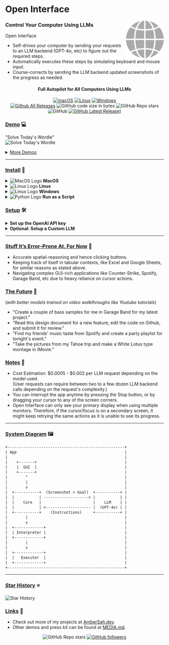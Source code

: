 # Open Interface

<picture>
	<img src="assets/icon.png" align="right" alt="Open Interface Logo" width="120" height="120">
</picture>

### Control Your Computer Using LLMs

Open Interface
- Self-drives your computer by sending your requests to an LLM backend (GPT-4o, etc) to figure out the required steps.
- Automatically executes these steps by simulating keyboard and mouse input.
- Course-corrects by sending the LLM backend updated screenshots of the progress as needed.


<div align="center">
<h4>Full Autopilot for All Computers Using LLMs</h4>

  [![macOS](https://img.shields.io/badge/mac%20os-000000?style=for-the-badge&logo=apple&logoColor=white)](https://github.com/AmberSahdev/Open-Interface?tab=readme-ov-file#install)
  [![Linux](https://img.shields.io/badge/Linux-FCC624?style=for-the-badge&logo=linux&logoColor=black)](https://github.com/AmberSahdev/Open-Interface?tab=readme-ov-file#install)
  [![Windows](https://img.shields.io/badge/Windows-0078D6?style=for-the-badge&logo=windows&logoColor=white)](https://github.com/AmberSahdev/Open-Interface?tab=readme-ov-file#install)
  <br>
  [![Github All Releases](https://img.shields.io/github/downloads/AmberSahdev/Open-Interface/total.svg)]((https://github.com/AmberSahdev/Open-Interface/releases/latest))
  ![GitHub code size in bytes](https://img.shields.io/github/languages/code-size/AmberSahdev/Open-Interface)
  ![GitHub Repo stars](https://img.shields.io/github/stars/AmberSahdev/Open-Interface)
  ![GitHub](https://img.shields.io/github/license/AmberSahdev/Open-Interface) 
  [![GitHub Latest Release)](https://img.shields.io/github/v/release/AmberSahdev/Open-Interface)](https://github.com/AmberSahdev/Open-Interface/releases/latest)

</div>

### <ins>Demo</ins> 💻
"Solve Today's Wordle"<br>
![Solve Today's Wordle](assets/wordle_demo_2x.gif)<br>

<details>
    <summary><a href="https://github.com/AmberSahdev/Open-Interface/blob/main/MEDIA.md#demos">More Demos</a></summary>
    <ul>
	    <li>
		    "Make me a meal plan in Google Docs"
		    <img src="assets/meal_plan_demo_2x.gif" style="margin: 5px; border-radius: 10px;">
	    </li>
	    <li>
		    "Write a Web App"
		    <img src="assets/code_web_app_demo_2x.gif" style="margin: 5px; border-radius: 10px;">
	    </li>
    </ul>
</details>

<hr>

### <ins>Install</ins> 💽
<details>
    <summary><img src="https://upload.wikimedia.org/wikipedia/commons/thumb/8/84/Apple_Computer_Logo_rainbow.svg/640px-Apple_Computer_Logo_rainbow.svg.png" alt="MacOS Logo" width="13" height="15"> <b>MacOS</b></summary>
    <ul>
        <li>Download the MacOS binary from the latest <a href="https://github.com/AmberSahdev/Open-Interface/releases/latest">release</a>.</li>
        <li>Unzip the file and move Open Interface to the Applications Folder.<br><br> 
            <img src="assets/macos_unzip_move_to_applications.png" width="350" style="border-radius: 10px;
    border: 3px solid black;">
        </li>
    </ul>
  <details>
    <summary><b>Apple Silicon M-Series Macs</b></summary>
    <ul>
      <li>
        Open Interface will ask you for Accessibility access to operate your keyboard and mouse for you, and Screen Recording access to take screenshots to assess its progress.<br>
      </li>
      <li>
        In case it doesn't, manually add these permission via <b>System Settings</b> -> <b>Privacy and Security</b>
        <br>
        <img src="assets/mac_m3_accessibility.png" width="400" style="margin: 5px; border-radius: 10px;
    border: 3px solid black;"><br>
        <img src="assets/mac_m3_screenrecording.png" width="400" style="margin: 5px; border-radius: 10px;
    border: 3px solid black;">
      </li>
    </ul>
  </details>
  <details>
    <summary><b>Intel Macs</b></summary>
    <ul>
        <li>
            Launch the app from the Applications folder.<br>
            You might face the standard Mac <i>"Open Interface cannot be opened" error</i>.<br><br>
            <img src="assets/macos_unverified_developer.png" width="200" style="border-radius: 10px;
    border: 3px solid black;"><br>
            In that case, press <b><i><ins>"Cancel"</ins></i></b>.<br>
            Then go to <b>System Preferences -> Security and Privacy -> Open Anyway.</b><br><br>
            <img src="assets/macos_system_preferences.png" width="100" style="border-radius: 10px;
    border: 3px solid black;"> &nbsp; 
            <img src="assets/macos_security.png" width="100" style="border-radius: 10px;
    border: 3px solid black;"> &nbsp;
            <img src="assets/macos_open_anyway.png" width="400" style="border-radius: 10px;
    border: 3px solid black;"> 
        </li>
        <br>
        <li>
        Open Interface will also need Accessibility access to operate your keyboard and mouse for you, and Screen Recording access to take screenshots to assess its progress.<br><br>
        <img src="assets/macos_accessibility.png" width="400" style="margin: 5px; border-radius: 10px;
    border: 3px solid black;"><br>
        <img src="assets/macos_screen_recording.png" width="400" style="margin: 5px; border-radius: 10px;
    border: 3px solid black;">
        </li>
      </ul>
</details>
      <ul>
        <li>Lastly, checkout the <a href="#setup">Setup</a> section to connect Open Interface to LLMs (OpenAI GPT-4V)</li>
    </ul>
</details>
<details>
    <summary><img src="https://upload.wikimedia.org/wikipedia/commons/thumb/3/3c/TuxFlat.svg/640px-TuxFlat.svg.png" alt="Linux Logo" width="15" height="15"> <b>Linux</b></summary>
    <ul>
        <li>Linux binary has been tested on Ubuntu 20.04 so far.</li>
        <li>Download the Linux zip file from the latest <a href="https://github.com/AmberSahdev/Open-Interface/releases/latest">release</a>.</li>
        <li>
            Extract the executable and checkout the <a href="https://github.com/AmberSahdev/Open-Interface?tab=readme-ov-file#setup">Setup</a> section to connect Open Interface to LLMs, such as OpenAI GPT-4V.</li>
    </ul>
</details>
<details>
    <summary><img src="https://upload.wikimedia.org/wikipedia/commons/5/5f/Windows_logo_-_2012.svg" alt="Linux Logo" width="15" height="15"> <b>Windows</b></summary>
    <ul>
	<li>Windows binary has been tested on Windows 10.</li>
	<li>Download the Windows zip file from the latest <a href="https://github.com/AmberSahdev/Open-Interface/releases/latest">release</a>.</li>
	<li>Unzip the folder, move the exe to the desired location, double click to open, and voila.</li>
	<li>Checkout the <a href="https://github.com/AmberSahdev/Open-Interface?tab=readme-ov-file#setup">Setup</a> section to connect Open Interface to LLMs (OpenAI GPT-4V)</li>
    </ul>
</details>

<details>
    <summary><img src="https://upload.wikimedia.org/wikipedia/commons/thumb/c/c3/Python-logo-notext.svg/1869px-Python-logo-notext.svg.png" alt="Python Logo" width="15" height="15"> <b>Run as a Script</b></summary>
    <ul>
	  <li>Clone the repo <code>git clone https://github.com/AmberSahdev/Open-Interface.git</code></li>
      <li>Enter the directory <code>cd Open-Interface</code></li>
      <li><b>Optionally</b> use a Python virtual environment 
        <ul>
          <li><code>pyenv local 3.12.2</code></li>
          <li><code>python -m venv .venv</code></li> 
          <li><code>source .venv/bin/activate</code></li>
        </ul>
      </li>
      <li>Install dependencies <code>pip install -r requirements.txt</code></li>
      <li>Run the app using <code>python app/app.py</code></li>
    </ul>
</details>

### <ins id="setup">Setup</ins> 🛠️
<details>
    <summary><b>Set up the OpenAI API key</b></summary>

- Get your OpenAI API key
  - Open Interface needs access to GPT-4o to perform user requests. GPT-4o keys can be downloaded from your OpenAI account at [platform.openai.com/settings/organization/api-keys](https://platform.openai.com/settings/organization/api-keys).
  - [Follow the steps here](https://help.openai.com/en/articles/8264644-what-is-prepaid-billing) to add balance to your OpenAI account. To unlock GPT-4o a minimum payment of $5 is needed.
  - [More info](https://help.openai.com/en/articles/7102672-how-can-i-access-gpt-4)
- Save the API key in Open Interface settings
  - In Open Interface, go to the Settings menu on the top right and enter the key you received from OpenAI into the text field like so: <br>
  <br>
  <picture>
	<img src="assets/set_openai_api_key.png" align="middle" alt="Set API key in settings" width="400">
  </picture><br>
  <br>

- After setting the API key for the first time you'll need to <b>restart the app</b>.

</details>

<details>
    <summary><b>Optional: Setup a Custom LLM</b></summary>

- Open Interface supports using other OpenAI API style LLMs (such as Llava) as a backend and can be configured easily in the Advanced Settings window.
- Enter the custom base url and model name in the Advanced Settings window and the API key in the Settings window as needed.
  <br>
  <picture>
	<img src="assets/advanced_settings.png" align="middle" alt="Set API key in settings" width="400">
  </picture><br>
  <br>
- If your LLM does not support an OpenAI style API, you can use a library like [this](https://github.com/BerriAI/litellm) to convert it to one.
- You will need to restart the app after these changes.

</details>

<hr>

### <ins>Stuff It’s Error-Prone At, For Now</ins> 😬

- Accurate spatial-reasoning and hence clicking buttons.
- Keeping track of itself in tabular contexts, like Excel and Google Sheets, for similar reasons as stated above.
- Navigating complex GUI-rich applications like Counter-Strike, Spotify, Garage Band, etc due to heavy reliance on cursor actions.


### <ins>The Future</ins> 🔮
(*with better models trained on video walkthroughs like Youtube tutorials*)
- "Create a couple of bass samples for me in Garage Band for my latest project."
- "Read this design document for a new feature, edit the code on Github, and submit it for review."
- "Find my friends' music taste from Spotify and create a party playlist for tonight's event."
- "Take the pictures from my Tahoe trip and make a White Lotus type montage in iMovie."

### <ins>Notes</ins> 📝
- Cost Estimation: $0.0005 - $0.002 per LLM request depending on the model used.<br>
(User requests can require between two to a few dozen LLM backend calls depending on the request's complexity.)
- You can interrupt the app anytime by pressing the Stop button, or by dragging your cursor to any of the screen corners.
- Open Interface can only see your primary display when using multiple monitors. Therefore, if the cursor/focus is on a secondary screen, it might keep retrying the same actions as it is unable to see its progress.

<hr>

### <ins>System Diagram</ins> 🖼️
```
+----------------------------------------------------+
| App                                                |
|                                                    |
|    +-------+                                       |
|    |  GUI  |                                       |
|    +-------+                                       |
|        ^                                           |
|        |                                           |
|        v                                           |
|  +-----------+  (Screenshot + Goal)  +-----------+ |
|  |           | --------------------> |           | |
|  |    Core   |                       |    LLM    | |
|  |           | <-------------------- |  (GPT-4o) | |
|  +-----------+    (Instructions)     +-----------+ |
|        |                                           |
|        v                                           |
|  +-------------+                                   |
|  | Interpreter |                                   |
|  +-------------+                                   |
|        |                                           |
|        v                                           |
|  +-------------+                                   |
|  |   Executer  |                                   |
|  +-------------+                                   |
+----------------------------------------------------+
```

--- 

### <ins>Star History</ins> ⭐️

<picture>
	<img src="https://api.star-history.com/svg?repos=AmberSahdev/Open-Interface&type=Date" alt="Star History" width="720">
</picture>

### <ins>Links</ins> 🔗
- Check out more of my projects at [AmberSah.dev](https://AmberSah.dev).
- Other demos and press kit can be found at [MEDIA.md](MEDIA.md).


<div align="center">
	<img alt="GitHub Repo stars" src="https://img.shields.io/github/stars/AmberSahdev/Open-Interface">
	<a href="https://github.com/AmberSahdev"> <img alt="GitHub followers" src="https://img.shields.io/github/followers/AmberSahdev"> </a>
</div>
